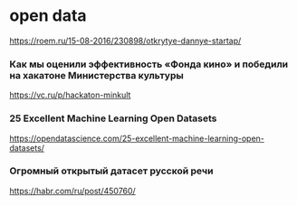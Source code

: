 # open data
https://roem.ru/15-08-2016/230898/otkrytye-dannye-startap/

### Как мы оценили эффективность «Фонда кино» и победили на хакатоне Министерства культуры
https://vc.ru/p/hackaton-minkult

### 25 Excellent Machine Learning Open Datasets
https://opendatascience.com/25-excellent-machine-learning-open-datasets/

### Огромный открытый датасет русской речи
https://habr.com/ru/post/450760/





















